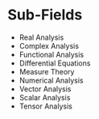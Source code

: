 # Sub-Fields
- Real Analysis
- Complex Analysis
- Functional Analysis
- Differential Equations
- Measure Theory
- Numerical Analysis
- Vector Analysis
- Scalar Analysis
- Tensor Analysis